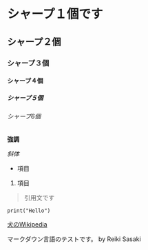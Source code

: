 # シャープ１個です
## シャープ２個
### シャープ３個
#### シャープ４個
##### シャープ５個
###### シャープ6個

**強調**

*斜体*

- 項目

1. 項目

> 引用文です

`print("Hello")`

[犬のWikipedia](https://ja.wikipedia.org/wiki/%E3%82%A4%E3%83%8C)

マークダウン言語のテストです。 by Reiki Sasaki
